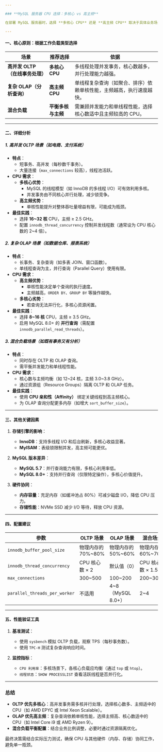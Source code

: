 ```yaml
---

### **MySQL 服务器 CPU 选择：多核心 vs 高主频**

在部署 MySQL 服务器时，选择 **多核心 CPU** 还是 **高主频 CPU** 取决于具体业务场景和工作负载类型。以下是关键依据与最佳实践：

---
```


#### **一、核心原则：根据工作负载类型选择**
| **场景**                     | **推荐选择**       | **依据**                                                                 |
|------------------------------|--------------------|--------------------------------------------------------------------------|
| **高并发 OLTP（在线事务处理）** | **多核心 CPU**     | 多线程处理并发事务，核心数越多，并行处理能力越强。                         |
| **复杂 OLAP（分析查询）**      | **高主频 CPU**     | 单线程复杂查询（如聚合、排序）依赖单核性能，主频越高，执行速度越快。         |
| **混合负载**                  | **平衡多核与主频** | 需兼顾并发能力和单线程性能，选择核心数适中且主频较高的 CPU。                |

---

#### **二、详细分析**

##### **1. 高并发 OLTP 场景（如电商、支付系统）**
- **特点**：  
  - 短事务、高并发（每秒数千事务）。  
  - 大量连接（`max_connections` 较高），线程池活跃。  
- **CPU 需求**：  
  - **多核心优势**：  
    - MySQL 的线程模型（如 InnoDB 的多线程 I/O）可有效利用多核。  
    - 并发事务由不同核心并行处理，减少锁竞争。  
  - **高主频劣势**：  
    - 单核性能提升对整体吞吐量增益有限，可能成为瓶颈。  
- **最佳实践**：  
  - 选择 **16~32 核** CPU，主频 ≥ 2.5 GHz。  
  - 配置 `innodb_thread_concurrency` 控制并发线程数（通常设为 CPU 核心数的 2~4 倍）。  

##### **2. 复杂 OLAP 场景（如数据仓库、报表系统）**
- **特点**：  
  - 长事务、复杂查询（如多表 JOIN、窗口函数）。  
  - 单线程查询为主，并行查询（Parallel Query）使用有限。  
- **CPU 需求**：  
  - **高主频优势**：  
    - 单核性能决定单个查询的执行速度。  
    - 主频越高，`ORDER BY`、`GROUP BY` 等操作越快。  
  - **多核心劣势**：  
    - 若查询无法并行化，多核心资源闲置。  
- **最佳实践**：  
  - 选择 **8~16 核** CPU，主频 ≥ 3.5 GHz。  
  - 启用 MySQL 8.0+ 的 **并行查询**（需配置 `innodb_parallel_read_threads`）。  

##### **3. 混合负载场景（如既有事务又有分析）**
- **特点**：  
  - 同时存在 OLTP 和 OLAP 查询。  
  - 需平衡并发能力和单线程性能。  
- **CPU 需求**：  
  - 核心数与主频均衡（如 12~24 核，主频 3.0~3.8 GHz）。  
  - 通过资源组（Resource Groups）隔离 OLTP 和 OLAP 任务。  
- **最佳实践**：  
  - 使用 **CPU 亲和性（Affinity）** 绑定关键线程到高主频核心。  
  - 为 OLAP 查询分配更多内存（如增大 `sort_buffer_size`）。  

---

#### **三、其他关键因素**
1. **存储引擎的影响**：  
   - **InnoDB**：支持多线程 I/O 和后台刷新，多核心收益显著。  
   - **MyISAM**：表级锁限制并发，高主频可能更优。  

2. **MySQL 版本差异**：  
   - **MySQL 5.7**：并行查询能力有限，多核心利用率低。  
   - **MySQL 8.0+**：支持并行查询（仅限特定操作），多核心价值提升。  

3. **硬件协同**：  
   - **内存容量**：充足内存（如缓冲池占 80%）可减少磁盘 I/O，降低 CPU 压力。  
   - **存储性能**：NVMe SSD 减少 I/O 等待，释放 CPU 资源。  

---

#### **四、配置建议**
| **参数**                   | **OLTP 场景**              | **OLAP 场景**              | **混合场景**               |
|----------------------------|---------------------------|---------------------------|---------------------------|
| `innodb_buffer_pool_size`  | 物理内存的 70%~80%        | 物理内存的 50%~60%        | 物理内存的 60%~70%        |
| `innodb_thread_concurrency`| CPU 核心数 × 2            | 默认值（0）               | CPU 核心数 × 1.5          |
| `max_connections`          | 300~500                   | 100~200                   | 200~300                   |
| `parallel_threads_per_worker` | 不适用                 | 4~8（MySQL 8.0+）        | 2~4                       |

---

#### **五、性能验证工具**
1. **基准测试**：  
   - 使用 `sysbench` 模拟 OLTP 负载，观察 TPS（每秒事务数）。  
   - 使用 `TPC-H` 测试复杂查询响应时间。  

2. **监控指标**：  
   - `CPU 利用率`：多核场景下，各核心负载应均衡（通过 `top` 或 `htop`）。  
   - `线程状态`：`SHOW PROCESSLIST` 查看活跃线程是否并行化。  

---

### **总结**
- **OLTP 优先多核心**：高并发事务需多核并行处理，选择核心数多、主频适中的 CPU（如 AMD EPYC 或 Intel Xeon Scalable）。  
- **OLAP 优先高主频**：复杂查询依赖单核性能，选择主频高、核心数适中的 CPU（如 Intel Core i9 或 AMD Ryzen 9）。  
- **混合负载平衡配置**：结合业务比例调整，必要时通过资源隔离优化。  

最终决策需结合实际压力测试，确保 CPU 与其他硬件（内存、存储）协同工作，避免单一瓶颈。